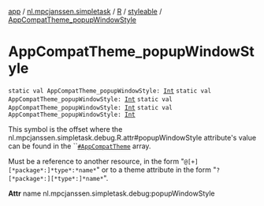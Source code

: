 [app](../../../index.md) / [nl.mpcjanssen.simpletask](../../index.md) / [R](../index.md) / [styleable](index.md) / [AppCompatTheme_popupWindowStyle](.)

# AppCompatTheme_popupWindowStyle

`static val AppCompatTheme_popupWindowStyle: `[`Int`](https://kotlinlang.org/api/latest/jvm/stdlib/kotlin/-int/index.html)
`static val AppCompatTheme_popupWindowStyle: `[`Int`](https://kotlinlang.org/api/latest/jvm/stdlib/kotlin/-int/index.html)
`static val AppCompatTheme_popupWindowStyle: `[`Int`](https://kotlinlang.org/api/latest/jvm/stdlib/kotlin/-int/index.html)
`static val AppCompatTheme_popupWindowStyle: `[`Int`](https://kotlinlang.org/api/latest/jvm/stdlib/kotlin/-int/index.html)

This symbol is the offset where the nl.mpcjanssen.simpletask.debug.R.attr#popupWindowStyle attribute's value can be found in the ``[`#AppCompatTheme`](-app-compat-theme.md) array.

Must be a reference to another resource, in the form "`@[+][*package*:]*type*:*name*`" or to a theme attribute in the form "`?[*package*:][*type*:]*name*`".

**Attr**
name nl.mpcjanssen.simpletask.debug:popupWindowStyle

